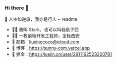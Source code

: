 ### Hi there 👋

<!--
**TNT-xioamo/TNT-xioamo** is a ✨ _special_ ✨ repository because its `README.md` (this file) appears on your GitHub profile.

Here are some ideas to get you started:

- 🔭 I’m currently working on ...
- 🌱 I’m currently learning ...
- 👯 I’m looking to collaborate on ...
- 🤔 I’m looking for help with ...
- 💬 Ask me about ...
- 📫 How to reach me: ...
- 😄 Pronouns: ...
- ⚡ Fun fact: ...
-->

💯 人生如逆旅，我亦是行人 ~
readme
    
- 🤦‍♂️ 我叫 Stark，也可以叫我鱼子西
- 🧑‍💻 一枚前端开发工程师，坐标西安
- 📧 邮箱：liuxingcoco@icloud.com
- 🔗 博客：https://sunny-com.vercel.app
- 🔗 掘金：https://juejin.cn/user/2911162523200781
